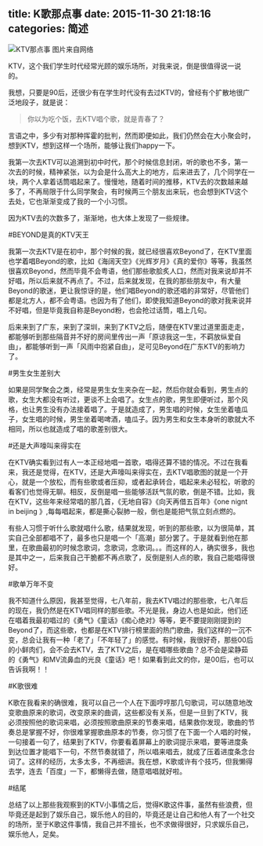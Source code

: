 title: K歌那点事
date: 2015-11-30 21:18:16
categories: 简述
  --- 


![KTV那点事 图片来自网络](http://upload-images.jianshu.io/upload_images/48180-c500b06e0003d2d1.jpg?imageMogr2/auto-orient/strip%7CimageView2/2/w/1240)



KTV，这个我们学生时代经常光顾的娱乐场所，对我来说，倒是很值得说一说的。

我想，只要是90后，还很少有在学生时代没有去过KTV的，曾经有个扩散地很广泛地段子，就是说：

>你以为吃个饭，去KTV唱个歌，就是青春了？

言语之中，多少有对那种挥霍的批判，然而即便如此，我们仍然会在大小聚会时，想到KTV，想到这样一个场所，能够让我们happy一下。

我第一次去KTV可以追溯到初中时代，那个时候信息封闭，听的歌也不多，第一次去的时候，精神紧张，以为会是什么高大上的地方，后来进去了，几个同学在一块，两个人拿着话筒唱起来了。慢慢地，随着时间的推移，KTV去的次数越来越多了，不再局限于什么同学聚会，有时候两三个朋友出来玩，也会想到KTV这个去处，它也渐渐变成了我的一个小习惯。

因为KTV去的次数多了，渐渐地，也大体上发现了一些规律。

#BEYOND是真的KTV天王

我第一次去KTV是在初中，那个时候的我，就已经很喜欢Beyond了，在KTV里面也学着唱Beyond的歌，比如《海阔天空》《光辉岁月》《真的爱你》等等，我虽然很喜欢Beyond，然而毕竟不会粤语，他们那些歌脍炙人口，然而对我来说却并不好唱，所以后来就不再点了。不过，后来就发现，在我的那些朋友中，有大量Beyond的歌迷，更让我惊讶的是，他们唱Beyond的歌还唱的非常好，尽管他们都是北方人，都不会粤语。也因为有了他们，即使我知道Beyond的歌对我来说并不好唱，但是毕竟我自称是Beyond粉，也会抢过话筒，唱上几句。


后来来到了广东，来到了深圳，来到了KTV之后，随便在KTV里过道里面走走，都能够听到那些隔音并不好的房间里传出一声「原谅我这一生，不羁放纵爱自由」，都能够听到一声「风雨中抱紧自由」，足可见Beyond在广东KTV的影响力了。

#男生女生差别大

如果是同学聚会之类，经常是男生女生夹杂在一起，然后你就会看到，男生点的歌，女生大都没有听过，更谈不上会唱了。女生点的歌，男生即便听过，那个风格，也让男生没有办法接着唱了。于是就造成了，男生唱的时候，女生坐着嗑瓜子，女生唱的时候，男生坐着喝啤酒，嗑瓜子。因为男生和女生本身听的歌就大不相同，所以也就造成了唱的歌差别很大。

#还是大声嚎叫来得实在

在KTV确实看到过有人一本正经地唱一首歌，唱得还算不错的情况。不过在我看来，我还是觉得，在KTV，还是大声嚎叫来得实在，去KTV唱歌图的就是一个开心，就是一个放松，而有些歌或者压抑，或者起承转合，唱起来未必轻松，听歌的看客们也觉得无聊。相反，反倒是唱一些能够活跃气氛的歌，倒是不错。比如，我在KTV，这些年来经常唱的那几首，《无地自容》《向天再借五百年》《one nignt in beijing 》,每每唱起来，都是撕心裂肺一般，倒也是能把气氛立刻点燃的。

有些人习惯于听什么歌就唱什么歌，结果就发现，听到的那些歌，以为很简单，其实自己全部都唱不了，最多也只是唱一个「高潮」部分罢了。于是就看到他在那里，在歌曲最初的时候念歌词，念歌词，念歌词。。。而这样的人，确实很多，我也是其中之一，后来我自己干脆都不再点歌了，反倒是别人点的歌，我自己能唱得很好。

#歌单万年不变

我不知道什么原因，我甚至觉得，七八年前，我去KTV唱过的那些歌，七八年后的现在，我仍然是在KTV唱同样的那些歌。不光是我，身边人也是如此，他们还在唱着我最初唱过的《勇气》《童话》《痴心绝对》等等，更不要提刚刚提到的Beyond了，而这些歌，也都是在KTV排行榜里面的热门歌曲，我们这样的一沉不变，总会让我有一种「老了」「不年轻了」的感觉。有时候，我很好奇，那些00后的小鲜肉们，会不会去KTV，去了KTV之后，是在唱哪些歌曲？总不会是梁静茹的《勇气》和MV流鼻血的光良《童话》吧！如果看到此文的你，是00后，也可以告诉我啊！！

#K歌很难

K歌在我看来的确很难，我可以自己一个人在下面哼哼那几句歌词，可以随意地改变歌曲原来的歌词，改变原来的曲调，这些都没有关系，但是一旦到了KTV，我必须按照他的歌词来唱，必须按照歌曲原来的节奏来唱，结果救你发现，歌曲的节奏总是掌握不好，你很难掌握歌曲原本的节奏，你习惯了在下面一个人唱的时候，一句接着一句了，结果到了KTV，你要看着屏幕上的歌词提示来唱，要等进度条到达位置才能唱下一句，不然节奏就错了，所以唱来唱去，就成了压着进度条念台词了。这样的经历，太多太多，不再细讲。我在想，K歌或许有个技巧，但我懒得去学，连去「百度」一下，都懒得去做，随意唱唱就好啦。


#结尾

总结了以上那些我观察到的KTV小事情之后，觉得K歌这件事，虽然有些浪费，但毕竟还是起到了娱乐自己，娱乐他人的目的，毕竟还是让自己和他人有了一个社交的场所，至于K歌这件事情，我自己并不擅长，也不求做得很好，只求娱乐自己，娱乐他人，足矣。